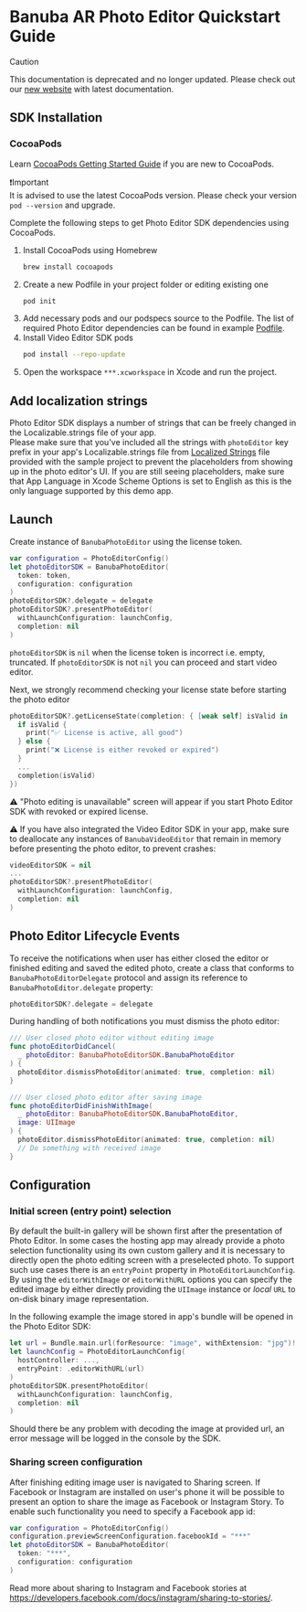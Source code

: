 # Banuba AR Photo Editor Quickstart Guide

> [!CAUTION]
> This documentation is deprecated and no longer updated.
> Please check out our [new website](https://docs.banuba.com/ve-pe-sdk/docs/ios/pe-requirements) with latest documentation.

## SDK Installation
### CocoaPods
Learn [CocoaPods Getting Started Guide](https://guides.cocoapods.org/using/getting-started.html) if you are new to CocoaPods.

❗️Important  
It is advised to use the latest CocoaPods version. Please check your version ```pod --version``` and upgrade.

Complete the following steps to get Photo Editor SDK dependencies using CocoaPods.
1. Install CocoaPods using Homebrew
   ```sh
   brew install cocoapods 
   ```
2. Create a new Podfile in your project folder or editing existing one
   ```sh
   pod init
   ```
3. Add necessary pods and our podspecs source to the Podfile. The list of required Photo Editor dependencies can be found in example [Podfile](../Example/Podfile).
4. Install Video Editor SDK pods
   ```sh
   pod install --repo-update
   ```
4. Open the workspace ```***.xcworkspace``` in Xcode and run the project.
## Add localization strings
Photo Editor SDK displays a number of strings that can be freely changed in the Localizable.strings file of your app.  
Please make sure that you've included all the strings with `photoEditor` key prefix in your app's Localizable.strings file from [Localized Strings](../Example/Example/en.lproj/Localizable.strings) file provided with the sample project to prevent the placeholders from showing up in the photo editor's UI.
If you are still seeing placeholders, make sure that App Language in Xcode Scheme Options is set to English as this is the only language supported by this demo app.
## Launch
Create instance of ```BanubaPhotoEditor```  using the license token.
```swift
var configuration = PhotoEditorConfig()
let photoEditorSDK = BanubaPhotoEditor(
  token: token,
  configuration: configuration
)
photoEditorSDK?.delegate = delegate
photoEditorSDK?.presentPhotoEditor(
  withLaunchConfiguration: launchConfig,
  completion: nil
)

```
`photoEditorSDK` is `nil` when the license token is incorrect i.e. empty, truncated.
If `photoEditorSDK` is not `nil` you can proceed and start video editor.

Next, we strongly recommend checking your license state before starting the photo editor
```swift
photoEditorSDK?.getLicenseState(completion: { [weak self] isValid in
  if isValid {
    print("✅ License is active, all good")
  } else {
    print("❌ License is either revoked or expired")
  }
  ...
  completion(isValid)
})
```
⚠️ "Photo editing is unavailable" screen will appear if you start Photo Editor SDK with revoked or expired license.

⚠️ If you have also integrated the Video Editor SDK in your app, make sure to deallocate any instances of `BanubaVideoEditor` that remain in memory before presenting the photo editor, to prevent crashes:
```swift
videoEditorSDK = nil
...
photoEditorSDK?.presentPhotoEditor(
  withLaunchConfiguration: launchConfig,
  completion: nil
)
```
## Photo Editor Lifecycle Events
To receive the notifications when user has either closed the editor or finished editing and saved the edited photo, create a class that conforms to `BanubaPhotoEditorDelegate` protocol and assign its reference to `BanubaPhotoEditor.delegate` property:
```swift
photoEditorSDK?.delegate = delegate
```
During handling of both notifications you must dismiss the photo editor:
```swift
/// User closed photo editor without editing image
func photoEditorDidCancel(
  _ photoEditor: BanubaPhotoEditorSDK.BanubaPhotoEditor
) {
  photoEditor.dismissPhotoEditor(animated: true, completion: nil)
}

/// User closed photo editor after saving image
func photoEditorDidFinishWithImage(
  _ photoEditor: BanubaPhotoEditorSDK.BanubaPhotoEditor,
  image: UIImage
) {
  photoEditor.dismissPhotoEditor(animated: true, completion: nil)
  // Do something with received image
}
```
## Configuration
### Initial screen (entry point) selection
By default the built-in gallery will be shown first after the presentation of Photo Editor. In some cases the hosting app may already provide a photo selection functionality using its own custom gallery and it is necessary to directly open the photo editing screen with a preselected photo. To support such use cases there is an `entryPoint` property in `PhotoEditorLaunchConfig`. By using the `editorWithImage` or `editorWithURL` options you can specify the edited image by either directly providing the `UIImage` instance or *local* `URL` to on-disk binary image representation.

In the following example the image stored in app's bundle will be opened in the Photo Editor SDK:
```swift
let url = Bundle.main.url(forResource: "image", withExtension: "jpg")!
let launchConfig = PhotoEditorLaunchConfig(
  hostController: ...,
  entryPoint: .editorWithURL(url)
)
photoEditorSDK.presentPhotoEditor(
  withLaunchConfiguration: launchConfig,
  completion: nil
)
```
Should there be any problem with decoding the image at provided url, an error message will be logged in the console by the SDK.
### Sharing screen configuration
After finishing editing image user is navigated to Sharing screen. If Facebook or Instagram are installed on user's phone it will be possible to present an option to share the image as Facebook or Instagram Story. To enable such functionality you need to specify a Facebook app id:
```swift
var configuration = PhotoEditorConfig() 
configuration.previewScreenConfiguration.facebookId = "***"
let photoEditorSDK = BanubaPhotoEditor(
  token: "***",
  configuration: configuration
)
```
Read more about sharing to Instagram and Facebook stories at https://developers.facebook.com/docs/instagram/sharing-to-stories/.